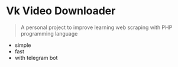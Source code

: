 # Vk Video Downloader
> A personal project to improve learning web scraping with PHP programming language
* simple
* fast
* with telegram bot 
